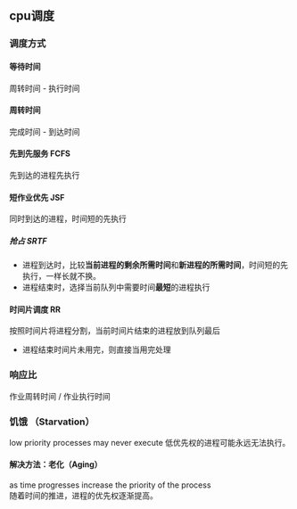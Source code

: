 ## cpu调度
### 调度方式
#### 等待时间
周转时间 - 执行时间
#### 周转时间
完成时间 - 到达时间
#### 先到先服务 FCFS
先到达的进程先执行
#### 短作业优先 JSF
同时到达的进程，时间短的先执行
##### 抢占 SRTF
- 进程到达时，比较**当前进程的剩余所需时间**和**新进程的所需时间**，时间短的先执行，一样长就不换。
- 进程结束时，选择当前队列中需要时间**最短**的进程执行
#### 时间片调度 RR
按照时间片将进程分割，当前时间片结束的进程放到队列最后
- 进程结束时间片未用完，则直接当用完处理
### 响应比
作业周转时间 / 作业执行时间
### 饥饿 （Starvation）
low priority processes may never execute 
低优先权的进程可能永远无法执行。
#### 解决方法：老化（Aging）
as time progresses increase the priority of the process  
随着时间的推进，进程的优先权逐渐提高。